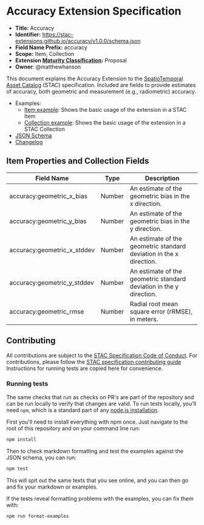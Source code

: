 # Accuracy Extension Specification

- **Title:** Accuracy
- **Identifier:** <https://stac-extensions.github.io/accuracy/v1.0.0/schema.json>
- **Field Name Prefix:** accuracy
- **Scope:** Item, Collection
- **Extension [Maturity Classification](https://github.com/radiantearth/stac-spec/tree/master/extensions/README.md#extension-maturity):** Proposal
- **Owner**: @matthewhanson

This document explains the Accuracy Extension to the
[SpatioTemporal Asset Catalog](https://github.com/radiantearth/stac-spec) (STAC) 
specification. Included are fields to provide estimates of accuracy, both geometric
and measurement (e.g., radiometric) accuracy.

- Examples:
  - [Item example](examples/item.json): Shows the basic usage of the extension in a STAC Item
  - [Collection example](examples/collection.json): Shows the basic usage of the extension in a STAC Collection
- [JSON Schema](json-schema/schema.json)
- [Changelog](./CHANGELOG.md)

## Item Properties and Collection Fields

| Field Name           | Type                      | Description |
| -------------------- | ------------------------- | ----------- |
| accuracy:geometric_x_bias | Number | An estimate of the geometric bias in the x direction. |
| accuracy:geometric_y_bias | Number | An estimate of the geometric bias in the y direction. |
| accuracy:geometric_x_stddev | Number | An estimate of the geometric standard deviation in the x direction. |
| accuracy:geometric_y_stddev | Number | An estimate of the geometric standard deviation in the y direction. |
| accuracy:geometric_rmse | Number    | Radial root mean square error (rRMSE), in meters. |


## Contributing

All contributions are subject to the
[STAC Specification Code of Conduct](https://github.com/radiantearth/stac-spec/blob/master/CODE_OF_CONDUCT.md).
For contributions, please follow the
[STAC specification contributing guide](https://github.com/radiantearth/stac-spec/blob/master/CONTRIBUTING.md) Instructions
for running tests are copied here for convenience.

### Running tests

The same checks that run as checks on PR's are part of the repository and can be run locally to verify that changes are valid. 
To run tests locally, you'll need `npm`, which is a standard part of any [node.js installation](https://nodejs.org/en/download/).

First you'll need to install everything with npm once. Just navigate to the root of this repository and on 
your command line run:
```bash
npm install
```

Then to check markdown formatting and test the examples against the JSON schema, you can run:
```bash
npm test
```

This will spit out the same texts that you see online, and you can then go and fix your markdown or examples.

If the tests reveal formatting problems with the examples, you can fix them with:
```bash
npm run format-examples
```
